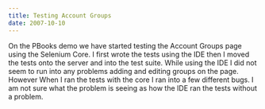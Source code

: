 ```yaml
---
title: Testing Account Groups
date: 2007-10-10
---
```

On the PBooks demo we have started testing the Account Groups page using the Selenium Core.  I first wrote the tests using the IDE then I moved the tests onto the server and into the test suite.  While using the IDE I did not seem to run into any problems adding and editing groups on the page.  However When I ran the tests with the core I ran into a few different bugs.  I am not sure what the problem is seeing as how the IDE ran the tests without a problem.

